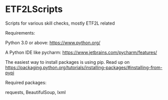 # ETF2LScripts
Scripts for various skill checks, mostly ETF2L related


Requirements:

Python 3.0 or above: https://www.python.org/

A Python IDE like pycharm: https://www.jetbrains.com/pycharm/features/

The easiest way to install packages is using pip. Read up on https://packaging.python.org/tutorials/installing-packages/#installing-from-pypi

Required packages:

requests, BeautifulSoup, lxml
